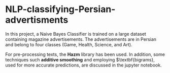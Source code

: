 # NLP-classifying-Persian-advertisments

In this project, a Naive Bayes Classifier is trained on a large dataset containing magazine advertisements. The advertisements are in Persian and belong to four classes (Game, Health, Science, and Art). 

For pre-processing texts, the $\textbf{Hazm}$ library has been used. In addition, some techniques such $\textbf{additive smoothing}$ and employing $\textbf{bigrams}, used for more accurate predictions, are discussed in the jupyter notebook. 
